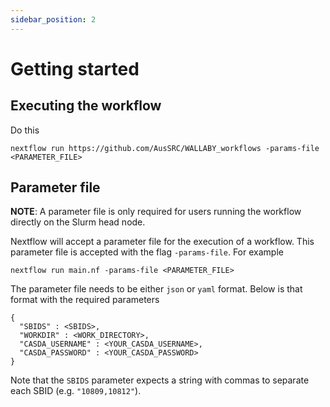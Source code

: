 ```yaml
---
sidebar_position: 2
---
```


# Getting started

## Executing the workflow

Do this

```
nextflow run https://github.com/AusSRC/WALLABY_workflows -params-file <PARAMETER_FILE>
```

## Parameter file

**NOTE**: A parameter file is only required for users running the workflow directly on the Slurm head node.

Nextflow will accept a parameter file for the execution of a workflow. This parameter file is accepted with the flag `-params-file`. For example

```
nextflow run main.nf -params-file <PARAMETER_FILE>
```

The parameter file needs to be either `json` or `yaml` format. Below is that format with the required parameters

```
{
  "SBIDS" : <SBIDS>,
  "WORKDIR" : <WORK_DIRECTORY>,
  "CASDA_USERNAME" : <YOUR_CASDA_USERNAME>,
  "CASDA_PASSWORD" : <YOUR_CASDA_PASSWORD>
}
```

Note that the `SBIDS` parameter expects a string with commas to separate each SBID (e.g. `"10809,10812"`). 
